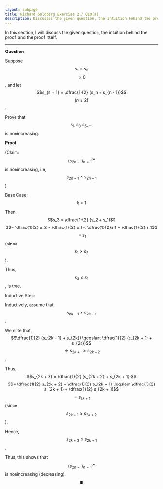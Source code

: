 ```yaml
---
layout: subpage
title: Richard Goldberg Exercise 2.7 Q10(a)
description: Discusses the given question, the intuition behind the proof, and the proof itself
---
```


In this section, I will discuss the given question, the intuition behind the proof, and the
proof itself.

---

**Question**

Suppose $$s_1 > s_2$$ $$> 0$$, and let $$s_{n + 1} = \dfrac{1}{2} (s_n + s_{n - 1})$$
$$(n \geqslant 2)$$.

Prove that $$s_1, s_3, s_5, \ldots$$ is nonincreasing.

**Proof**

(Claim: $$(s_{2n - 1})_{n=1}^\infty$$ is nonincreasing, i.e,
$$s_{2n - 1} \geqslant s_{2n + 1}$$)

Base Case: $$k = 1$$

Then, $$s_3 = \dfrac{1}{2} (s_2 + s_1)$$
$$= \dfrac{1}{2} s_2 + \dfrac{1}{2} s_1 < \dfrac{1}{2}s_1 + \dfrac{1}{2} s_1$$
$$= s_1$$ (since $$s_1 > s_2$$).

Thus, $$s_3 \leqslant s_1$$, is true.

Inductive Step:

Inductively, assume that, $$s_{2k - 1} \geqslant s_{2k + 1}$$.

We note that, $$\dfrac{1}{2} (s_{2k - 1} + s_{2k}) \geqslant \dfrac{1}{2} (s_{2k + 1} + s_{2k})$$
$$\Longrightarrow s_{2k + 1} \geqslant s_{2k + 2}$$.

Thus, $$s_{2k + 3} = \dfrac{1}{2} (s_{2k + 2} + s_{2k + 1})$$
$$= \dfrac{1}{2} s_{2k + 2} + \dfrac{1}{2} s_{2k + 1} \leqslant \dfrac{1}{2} s_{2k + 1} + \dfrac{1}{2} s_{2k + 1}$$
$$= s_{2k + 1}$$ (since $$s_{2k + 1} \geqslant s_{2k + 2}$$).

Hence, $$s_{2k + 3} \leqslant s_{2k + 1}$$.

Thus, this shows that $$(s_{2n - 1})_{n=1}^\infty$$ is nonincreasing (decreasing).
$$\blacksquare$$
